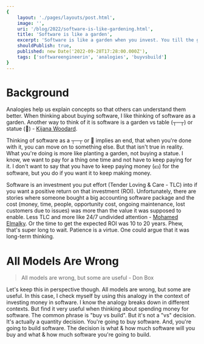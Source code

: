 ```yaml
---
{
    layout: './pages/layouts/post.html',
    image: '',
    uri: '/blog/2022/software-is-like-gardening.html',
    title: 'Software is like a garden',
    excerpt: 'Software is like a garden when you invest. You till the ground, plant the seeds and maintain it daily by pulling weeds, watering, checking for good and bad insects.',
    shouldPublish: true,
    published: new Date('2022-09-28T17:28:00.000Z'),
    tags: ['softwareengineerin', 'analogies', 'buyvsbuild']
}
---
```

# Background

Analogies help us explain concepts so that others can understand them better. When thinking about buying software, I like thinking of software as a garden. Another way to think of it is software is a garden vs table (┬─┬) or statue (🗿) - [Kijana Woodard](https://www.linkedin.com/in/kijanawoodard/).

Thinking of software as a ┬─┬ or 🗿 implies an end, that when you're done with it, you can move on to something else. But that isn't true in reality. What you're doing is more like planting a garden, not buying a statue. I know, we want to pay for a thing one time and not have to keep paying for it. I don't want to say that you have to keep paying money (💵) for the software, but you do if you want it to keep making money.

Software is an investment you put effort (Tender Loving & Care - TLC) into if you want a positive return on that investment (ROI). Unfortunately, there are stories where someone bought a big accounting software package and the cost (money, time, people, opportunity cost, ongoing maintenance, lost customers due to issues) was more than the value it was supposed to enable. Less TLC and more like 24/7 undivided attention - [Mohamed Elmalky](https://www.linkedin.com/in/mohamed-e-b1790723/). Or the time to get the expected ROI was 10 to 20 years. Phew, that's super long to wait. Patience is a virtue. One could argue that it was long-term thinking.

# All Models Are Wrong

> All models are wrong, but some are useful - Don Box

Let's keep this in perspective though. All models are wrong, but some are useful. In this case, I check myself by using this analogy in the context of investing money in software. I know the analogy breaks down in different contexts. But find it very useful when thinking about spending money for software. The common phrase is "buy vs build". But it's not a "vs" decision. It's actually a quantity decision. You're going to buy software. And, you're going to build software. The decision is what & how much software will you buy and what & how much software you're going to build.
